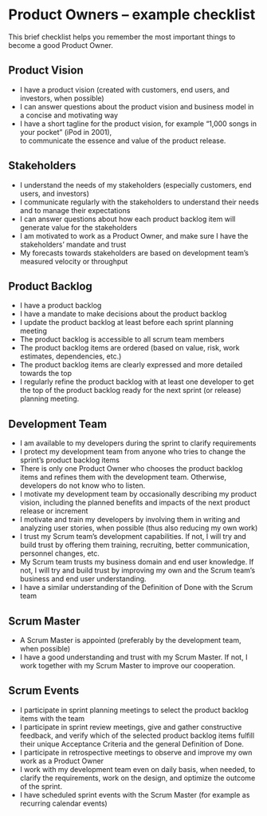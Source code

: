 # Product Owners – example checklist

This brief checklist helps you remember the most important things to become a good Product Owner.
 
## Product Vision 

 * I have a product vision (created with customers, end users, and investors, when possible) 
 * I can answer questions about the product vision and business model in a concise and motivating way 
 * I have a short tagline for the product vision, for example “1,000 songs in your pocket” (iPod in 2001),             
to communicate the essence and value of the product release. 
 
## Stakeholders 

 * I understand the needs of my stakeholders (especially customers, end users, and investors)  
 * I communicate regularly with the stakeholders to understand their needs and to manage their expectations
 * I can answer questions about how each product backlog item will generate value for the stakeholders 
 * I am motivated to work as a Product Owner, and make sure I have the stakeholders’ mandate and trust 
 * My forecasts towards stakeholders are based on development team’s measured velocity or throughput

## Product Backlog  

 * I have a product backlog 
 * I have a mandate to make decisions about the product backlog 
 * I update the product backlog at least before each sprint planning meeting 
 * The product backlog is accessible to all scrum team members 
 * The product backlog items are ordered (based on value, risk, work estimates, dependencies, etc.)  
 * The product backlog items are clearly expressed and more detailed towards the top 
 * I regularly refine the product backlog with at least one developer to get the top of the product backlog 
ready for the next sprint (or release) planning meeting. 
 
## Development Team 

 * I am available to my developers during the sprint to clarify requirements 
 * I protect my development team from anyone who tries to change the sprint’s product backlog items 
 * There is only one Product Owner who chooses the product backlog items and refines them with the 
development team. Otherwise, developers do not know who to listen. 
 * I motivate my development team by occasionally describing my product vision, including the planned 
benefits and impacts of the next product release or increment
 * I motivate and train my developers by involving them in writing and analyzing user stories, when possible 
(thus also reducing my own work)
 * I trust my Scrum team’s development capabilities. If not, I will try and build trust by offering them training, 
recruiting, better communication, personnel changes, etc. 
 * My Scrum team trusts my business domain and end user knowledge. If not, I will try and build trust by 
improving my own and the Scrum team’s business and end user understanding. 
 * I have a similar understanding of the Definition of Done with the Scrum team 
 
## Scrum Master 

 * A Scrum Master is appointed (preferably by the development team, when possible) 
 * I have a good understanding and trust with my Scrum Master. If not, I work together with my Scrum Master 
to improve our cooperation. 
 
## Scrum Events 

 * I participate in sprint planning meetings to select the product backlog items with the team 
 * I participate in sprint review meetings, give and gather constructive feedback, and verify which of the selected product 
backlog items fulfill their unique Acceptance Criteria and the general Definition of Done. 
 * I participate in retrospective meetings to observe and improve my own work as a Product Owner 
 * I work with my development team even on daily basis, when needed, to clarify the requirements, work on 
the design, and optimize the outcome of the sprint.
 * I have scheduled sprint events with the Scrum Master (for example as recurring calendar events) 
 